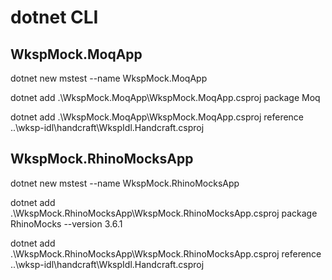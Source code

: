 # dotnet CLI

## WkspMock.MoqApp

dotnet new mstest --name WkspMock.MoqApp

dotnet add .\WkspMock.MoqApp\WkspMock.MoqApp.csproj package Moq

dotnet add .\WkspMock.MoqApp\WkspMock.MoqApp.csproj reference ..\wksp-idl\handcraft\WkspIdl.Handcraft.csproj

## WkspMock.RhinoMocksApp

dotnet new mstest --name WkspMock.RhinoMocksApp

dotnet add .\WkspMock.RhinoMocksApp\WkspMock.RhinoMocksApp.csproj package RhinoMocks --version 3.6.1

dotnet add .\WkspMock.RhinoMocksApp\WkspMock.RhinoMocksApp.csproj reference ..\wksp-idl\handcraft\WkspIdl.Handcraft.csproj
